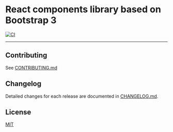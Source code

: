 # React components library based on Bootstrap 3

[![CI](https://github.com/NilFoundation/react-components/actions/workflows/test.yaml/badge.svg)](https://github.com/NilFoundation/react-components/actions/workflows/test.yaml)

---

## Contributing

See [CONTRIBUTING.md](./CONTRIBUTING.md)

## Changelog

Detailed changes for each release are documented in [CHANGELOG.md](./CHANGELOG.md).

## License

[MIT](http://opensource.org/licenses/MIT)
